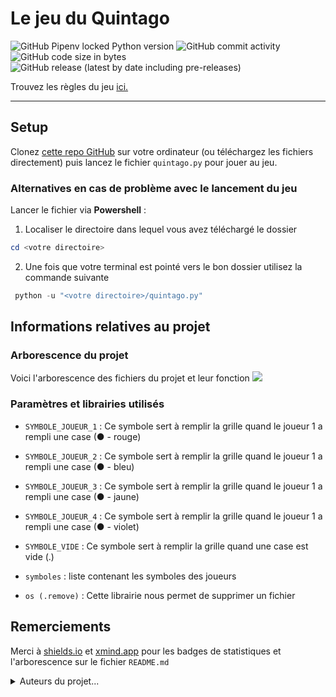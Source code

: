 # Le jeu du Quintago

<img alt="GitHub Pipenv locked Python version" src="https://img.shields.io/github/pipenv/locked/python-version/Louis2675/Pentago?label=Python"> <img alt="GitHub commit activity" src="https://img.shields.io/github/commit-activity/y/Louis2675/Pentago?color=brightgreen"> <img alt="GitHub code size in bytes" src="https://img.shields.io/github/languages/code-size/Louis2675/Pentago?color=blueviolet"> <img alt="GitHub release (latest by date including pre-releases)" src="https://img.shields.io/github/v/release/Louis2675/Pentago?color=yellow&include_prereleases&label=version">

Trouvez les règles du jeu <a href="https://fr.wikipedia.org/wiki/Pentago">ici.</a>
___

## Setup 

<p>Clonez <a href="https://github.com/Louis2675/Pentago">cette repo GitHub</a> sur votre ordinateur (ou téléchargez les fichiers directement) puis lancez le fichier <code>quintago.py</code> pour jouer au jeu.</p>

### Alternatives en cas de problème avec le lancement du jeu

Lancer le fichier via **Powershell** : 

1. Localiser le directoire dans lequel vous avez téléchargé le dossier 
```powershell
cd <votre directoire>
```
2. Une fois que votre terminal est pointé vers le bon dossier utilisez la commande suivante
```powershell
 python -u "<votre directoire>/quintago.py"
```

## Informations relatives au projet

### Arborescence du projet
Voici l'arborescence des fichiers du projet et leur fonction
<a href='https://www.linkpicture.com/view.php?img=LPic640c98b59034f1961891353'><img src='https://www.linkpicture.com/q/Screenshot-2023-03-11-160405.png' type='image'></a>

### Paramètres et librairies utilisés

- `SYMBOLE_JOUEUR_1` : Ce symbole sert à remplir la grille quand le joueur 1 a rempli une case (● - rouge)
- `SYMBOLE_JOUEUR_2` : Ce symbole sert à remplir la grille quand le joueur 1 a rempli une case (● - bleu)
- `SYMBOLE_JOUEUR_3` : Ce symbole sert à remplir la grille quand le joueur 1 a rempli une case (● - jaune)
- `SYMBOLE_JOUEUR_4` : Ce symbole sert à remplir la grille quand le joueur 1 a rempli une case (● - violet)
- `SYMBOLE_VIDE` : Ce symbole sert à remplir la grille quand une case est vide (.)
- `symboles` : liste contenant les symboles des joueurs

- `os (.remove)` : Cette librairie nous permet de supprimer un fichier

## Remerciements

<p> Merci à <a href="shields.io">shields.io</a> et <a href="xmind.app">xmind.app</a> pour les badges de statistiques et l'arborescence sur le fichier <code>README.md</code></p>
<details>
 <Summary>Auteurs du projet...</summary>
	<br>
 <ul>
    <li> <a href="https://github.com/Louis2675">Louis Declerck</a>
    <li> <a href="https://github.com/sp3ymaXx">Maxime Becquaert</a>
 </ul>
</details>

